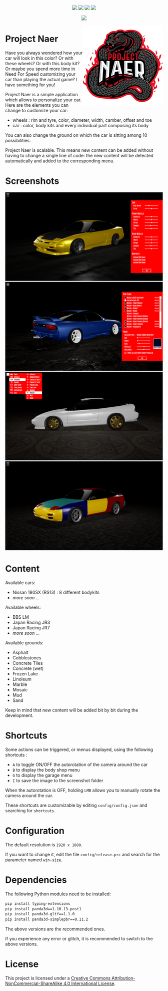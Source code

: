 <p align="center">
  <img src="https://img.shields.io/badge/Version-v0.8.0-blue.svg" />
  <img src="https://img.shields.io/badge/Panda3D-1.10.13-blue.svg" />
  <img src="https://img.shields.io/badge/Python-3.11-blue.svg" />
  <img src="https://img.shields.io/badge/License-CC%20BY--NC--SA%204.0-blue.svg" />
</p>

<p align="center">
  <img src="content\images\github\preview.gif" />
</p>

<img src="content\images\github\logo.png" align="right"/>


Project Naer
============

Have you always wondered how your car will look in this color?
Or with these wheels? Or with this body kit?
Or maybe you spend more time in Need For Speed customizing your car than
playing the actual game? I have something for you!

Project Naer is a simple application which allows to personalize your car.
Here are the elements you can change to customize your car:
- wheels : rim and tyre, color, diameter, width, camber, offset and toe
- car : color, body kits and every individual part composing its body

You can also change the ground on which the car is sitting
among 10 possibilities.

Project Naer is scalable. This means new content can be added without
having to change a single line of code: the new content will be detected
automatically and added to the corresponding menu.


Screenshots
===========

<img src="content\images\github\garage.png"/>
<img src="content\images\github\bodyshop.png"/>
<img src="content\images\github\mainmenu.png"/>
<img src="content\images\github\nissan_rs13.png"/>


Content
=======

Available cars:
- Nissan 180SX (RS13) : 8 different bodykits
- _more soon ..._

Available wheels:
- BBS LM
- Japan Racing JR3
- Japan Racing JR7
- _more soon ..._

Available grounds:
- Asphalt
- Cobblestones
- Concrete Tiles
- Concrete (wet)
- Frozen Lake
- Linoleum
- Marble
- Mosaic
- Mud
- Sand

Keep in mind that new content will be added bit by bit during the development.


Shortcuts
=========

Some actions can be triggered, or menus displayed, using the following shortcuts : 

- `A` to toggle ON/OFF the autorotation of the camera around the car
- `B` to display the body shop menu 
- `G` to display the garage menu
- `I` to save the image to the screenshot folder

When the autorotation is OFF, holding ``LMB`` allows you to 
manually rotate the camera around the car.

These shortcuts are customizable by editing `config/config.json` and searching
for `shortcuts`.


Configuration
=============

The default resolution is `1920 x 1080`.

If you want to change it, edit the file `config/release.prc`
and search for the parameter named `win-size`.


Dependencies
============

The following Python modules need to be installed:

```bash
pip install typing-extensions
pip install panda3d==1.10.13.post1
pip install panda3d-gltf==1.1.0
pip install panda3d-simplepbr==0.11.2
````

The above versions are the recommended ones.

If you experience any error or glitch, it is recommended to switch to the above versions.  


License
=======

This project is licensed under a [Creative Commons Attribution-NonCommercial-ShareAlike 4.0 International License](http://creativecommons.org/licenses/by-nc-sa/4.0/).
